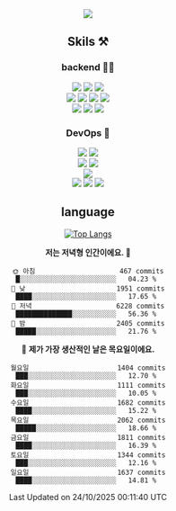<div align="center">

<a href="https://hhpluscertificateofcompletion.oopy.io/">
  <img src="https://static.spartacodingclub.kr/hanghae99/plus/completion/badge_black.svg" />
</a>

## Skils ⚒️

### backend 🧑‍💻
  
<img src="https://img.shields.io/badge/Java-FF6600?style=flat-square&logo=buymeacoffee&logoColor=white"/>
<img src="https://img.shields.io/badge/Go-0099FF?style=flat-square&logo=go&logoColor=white"/>
<img src="https://img.shields.io/badge/Kotlin-7F52FF?style=flat-square&logo=kotlin&logoColor=white"/>
  
  
<br />
  
<img src="https://img.shields.io/badge/Spring-339933?style=flat-square&logo=Spring&logoColor=white"/>
<img src="https://img.shields.io/badge/Spring Boot-339933?style=flat-square&logo=Spring Boot&logoColor=white"/>
<img src="https://img.shields.io/badge/Spring Security-339933?style=flat-square&logo=Spring Security&logoColor=white"/>
  
<img src="https://img.shields.io/badge/Spring Data JPA-339933?style=flat-square&logo=Hibernate&logoColor=white"/>

<br />
  
  <img src="https://img.shields.io/badge/mysql-0099FF?style=flat-square&logo=mysql&logoColor=white"/>
  <img src="https://img.shields.io/badge/mariadb-0099FF?style=flat-square&logo=mariadb&logoColor=white"/>
  <img src="https://img.shields.io/badge/mongoDB-47A248?style=flat-square&logo=mongodb&logoColor=white"/>
  
  
### DevOps 🚀
  
  <img src="https://img.shields.io/badge/docker-2496ED?style=flat-square&logo=docker&logoColor=white"/>
  <img src="https://img.shields.io/badge/kubernetes-326CE5?style=flat-square&logo=kubernetes&logoColor=white"/>
  
  <br />
  
  <img src="https://img.shields.io/badge/Github Actions-2088FF?style=flat-square&logo=githubactions&logoColor=white"/>
  <img src="https://img.shields.io/badge/Jenkins-D24939?style=flat-square&logo=jenkins&logoColor=white"/>
  
  
  <br />
  <img src="https://img.shields.io/badge/terraform-7B42BC?style=flat-square&logo=terraform&logoColor=white"/>
  
  <br />
  <img src="https://img.shields.io/badge/Amazon AWS-232F3E?style=flat-square&logo=Amazon AWS&logoColor=white"/>

  <img src="https://img.shields.io/badge/GCP-4285F4?style=flat-square&logo=googlecloud&logoColor=white"/>
  <img src="https://img.shields.io/badge/NCP-03C75A?style=flat-square&logo=naver&logoColor=white"/>
  
  
## language

[![Top Langs](https://github-readme-stats.vercel.app/api/top-langs/?username=zxcv9203&hide=html&exclude_repo=zxcv9203.github.io,golB&theme=grate-gatsby)](https://github.com/zxcv9203/github-readme-stats)
  
<!--START_SECTION:waka-->
**저는 저녁형 인간이에요. 🦉** 

```text
🌞 아침                     467 commits         █░░░░░░░░░░░░░░░░░░░░░░░░   04.23 % 
🌆 낮　                     1951 commits        ████░░░░░░░░░░░░░░░░░░░░░   17.65 % 
🌃 저녁                     6228 commits        ██████████████░░░░░░░░░░░   56.36 % 
🌙 밤　                     2405 commits        █████░░░░░░░░░░░░░░░░░░░░   21.76 % 
```
📅 **제가 가장 생산적인 날은 목요일이에요.** 

```text
월요일                      1404 commits        ███░░░░░░░░░░░░░░░░░░░░░░   12.70 % 
화요일                      1111 commits        ███░░░░░░░░░░░░░░░░░░░░░░   10.05 % 
수요일                      1682 commits        ████░░░░░░░░░░░░░░░░░░░░░   15.22 % 
목요일                      2062 commits        █████░░░░░░░░░░░░░░░░░░░░   18.66 % 
금요일                      1811 commits        ████░░░░░░░░░░░░░░░░░░░░░   16.39 % 
토요일                      1344 commits        ███░░░░░░░░░░░░░░░░░░░░░░   12.16 % 
일요일                      1637 commits        ████░░░░░░░░░░░░░░░░░░░░░   14.81 % 
```



 Last Updated on 24/10/2025 00:11:40 UTC
<!--END_SECTION:waka-->
  
</div>


